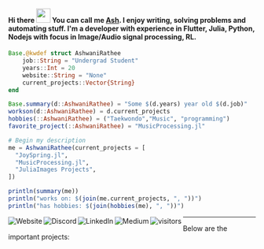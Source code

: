 ####  Hi there <img src="https://github.com/TheDudeThatCode/TheDudeThatCode/blob/master/Assets/Hi.gif" width="29px"> You can call me [Ash][website]. I enjoy writing, solving problems and automating stuff. I'm a developer with experience in Flutter, Julia, Python, Nodejs with focus in Image/Audio signal processing, RL.
<!--
**ashwani-rathee/ashwani-rathee** is a ✨ _special_ ✨ repository because its `README.md` (this file) appears on your GitHub profile.

Here are some ideas to get you started:

- 🔭 I’m currently working on ...
- 🌱 I’m currently learning ...
- 👯 I’m looking to collaborate on ...
- 🤔 I’m looking for help with ...
- 💬 Ask me about ...
- 📫 How to reach me: ...
- 😄 Pronouns: ...
- ⚡ Fun fact: ...
-->
```julia
Base.@kwdef struct AshwaniRathee
    job::String = "Undergrad Student"
    years::Int = 20
    website::String = "None"
    current_projects::Vector{String}
end

Base.summary(d::AshwaniRathee) = "Some $(d.years) year old $(d.job)"
workson(d::AshwaniRathee) = d.current_projects 
hobbies(::AshwaniRathee) = ("Taekwondo","Music", "programming")
favorite_project(::AshwaniRathee) = "MusicProcessing.jl"

# Begin my description
me = AshwaniRathee(current_projects = [
  "JoySpring.jl", 
  "MusicProcessing.jl",
  "JuliaImages Projects",
])

println(summary(me))
println("works on: $(join(me.current_projects, ", "))")
println("has hobbies: $(join(hobbies(me), ", "))")
```
[<img align="left" alt="Website" src="https://img.shields.io/website?down_color=red&down_message=offline&style=for-the-badge&up_message=online&url=https%3A%2F%2Fsreekaransrinath.github.io"/>][website]
[<img align="left" alt="Discord" src="https://img.shields.io/discord/384024830988648450?color=blue&label=Discord&logo=discord&style=for-the-badge"/>][discord]
[<img align="left" alt="LinkedIn" src="https://img.shields.io/badge/LinkedIn-0077B5?style=for-the-badge&logo=linkedin&logoColor=white"/>][linkedin]
[<img align="left" alt="Medium" src="https://img.shields.io/badge/Medium-12100E?style=for-the-badge&logo=medium&logoColor=white"/>][medium]

[website]: https://ashwani-rathee.github.io
[twitter]: https://twitter.com/ashwani_rathee_
[linkedin]: https://www.linkedin.com/in/ashwani-rathee-0b7594192/
[medium]: https://medium.com/@ashwanirathee
[discord]: https://discord.gg/f2qmJnj2Vk

[<img align="left" alt="visitors" src="https://visitor-badge.glitch.me/badge?page_id=ashwani-rathee.ashwani-rathee"/>][website]

---

Below are the important projects:
